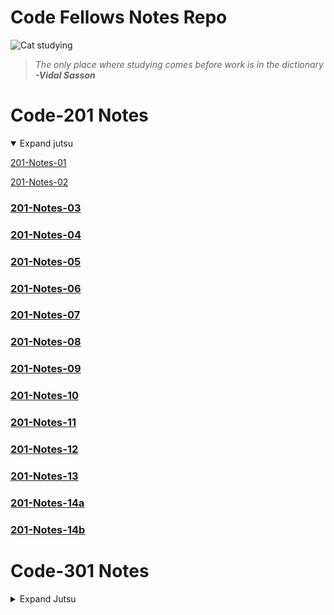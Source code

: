 # Code Fellows Notes Repo


![Cat studying](https://pbs.twimg.com/media/EcV0D7XX0AQj-1-?format=jpg&name=small)
> *The only place where studying comes before work is in the dictionary*
> ***-Vidal Sasson***


# Code-201 Notes
<details open>
  <summary>Expand jutsu</summary>

<a href="../Code-201/class-01.md">201-Notes-01</a>

[201-Notes-02](Code-201/Class-02.md)

### [201-Notes-03](Code-201/Class-03.md)

### [201-Notes-04](Code-201/Class-04.md)

### [201-Notes-05](Code-201/Class-05.md)

### [201-Notes-06](Code-201/Class-06.md)

### [201-Notes-07](Code-201/class-07.md)

### [201-Notes-08](Code-201/class-08.md)

### [201-Notes-09](Code-201/class-09.md)

### [201-Notes-10](Code-201/class-10.md)

### [201-Notes-11](Code-201/class-11.md)

### [201-Notes-12](Code-201/class-12.md)

### [201-Notes-13](Code-201/class-13.md)

### [201-Notes-14a](Code-201/class-14a.md)

### [201-Notes-14b](Code-201/class-14b.md)

</details>

# Code-301 Notes

<details>
  <summary>Expand Jutsu</summary>



### [301-Notes-01](Code-201/class-01.md)
### 301-Notes-02 - locked
### 301-Notes-03 - locked
### 301-Notes-04 - locked
### 301-Notes-05 - locked
### 301-Notes-06 - locked
### 301-Notes-07 - locked
### 301-Notes-08 - locked
### 301-Notes-09 - locked
### 301-Notes-10 - locked
### 301-Notes-11 - locked
### 301-Notes-12 - locked
### 301-Notes-13 - locked
### 301-Notes-14 - locked
### 301-Notes-15 - locked




</details>






    
                  
    

          
            
